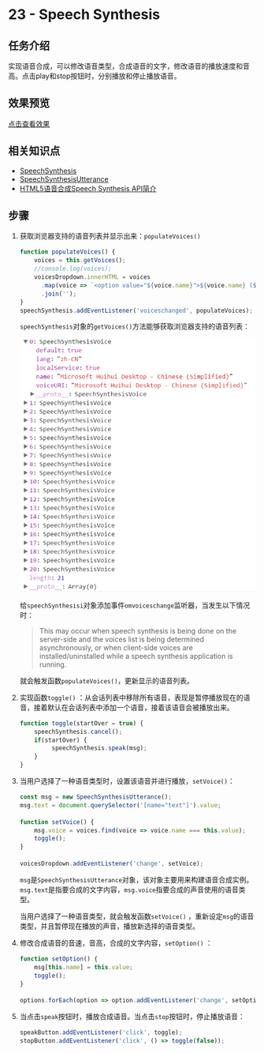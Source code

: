 # 23 - Speech Synthesis  

## 任务介绍

实现语音合成，可以修改语音类型，合成语音的文字，修改语音的播放速度和音高。点击play和stop按钮时，分别播放和停止播放语音。

## 效果预览

[点击查看效果](https://miraclezys.github.io/JavaScript30/23%20-%20Speech%20Synthesis/index-ME.html)

## 相关知识点

* [SpeechSynthesis](https://developer.mozilla.org/zh-CN/docs/Web/API/SpeechSynthesis)
* [SpeechSynthesisUtterance](https://developer.mozilla.org/en-US/docs/Web/API/SpeechSynthesisUtterance)
* [HTML5语音合成Speech Synthesis API简介](http://www.zhangxinxu.com/wordpress/2017/01/html5-speech-recognition-synthesis-api/)

## 步骤

1. 获取浏览器支持的语音列表并显示出来：`populateVoices()`

   ```javascript
   function populateVoices() {
       voices = this.getVoices();
       //console.log(voices);
       voicesDropdown.innerHTML = voices
         .map(voice => `<option value="${voice.name}">${voice.name} (${voice.lang})</option>`)
         .join('');
   }
   speechSynthesis.addEventListener('voiceschanged', populateVoices);
   ```

   `speechSynthesis`对象的`getVoices()`方法能够获取浏览器支持的语音列表：

   ![show](./image/img1.png)

   给`speechSynthesisi`对象添加事件`omvoiceschange`监听器，当发生以下情况时：

   > This may occur when speech synthesis is being done on the server-side and the voices list is being determined asynchronously, or when client-side voices are installed/uninstalled while a speech synthesis application is running.

   就会触发函数`populateVoices()`，更新显示的语音列表。

2. 实现函数`toggle()` ：从会话列表中移除所有语音，表现是暂停播放现在的语音，接着默认在会话列表中添加一个语音，接着该语音会被播放出来。

   ```javascript
   function toggle(startOver = true) {
       speechSynthesis.cancel();
       if(startOver) {
         	speechSynthesis.speak(msg);
       }
   }
   ```

3. 当用户选择了一种语音类型时，设置该语音并进行播放，`setVoice()`：

   ```javascript
   const msg = new SpeechSynthesisUtterance();
   msg.text = document.querySelector('[name="text"]').value;

   function setVoice() {
       msg.voice = voices.find(voice => voice.name === this.value);
       toggle();
   }

   voicesDropdown.addEventListener('change', setVoice);
   ```

   `msg`是`SpeechSynthesisUtterance`对象，该对象主要用来构建语音合成实例。`msg.text`是指要合成的文字内容，`msg.voice`指要合成的声音使用的语音类型。

   当用户选择了一种语音类型，就会触发函数`setVoice()` ，重新设定`msg`的语音类型，并且暂停现在播放的声音，播放新选择的语音类型。

4. 修改合成语音的音速，音高，合成的文字内容，`setOption()` ：

   ```javascript
   function setOption() {
       msg[this.name] = this.value;
       toggle();
   }

   options.forEach(option => option.addEventListener('change', setOption));
   ```

5. 当点击`speak`按钮时，播放合成语音。当点击`stop`按钮时，停止播放语音：

   ```javascript
   speakButton.addEventListener('click', toggle);
   stopButton.addEventListener('click', () => toggle(false));
   ```

   ​

